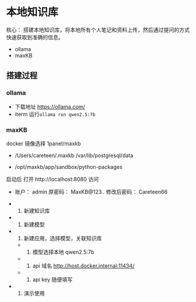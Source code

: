 # 本地知识库

核心： 搭建本地知识库，将本地所有个人笔记和资料上传，然后通过提问的方式快速获取到准确的信息。

- ollama
- maxKB

## 搭建过程

### ollama

- 下载地址 https://ollama.com/
- iterm 运行`ollama run qwen2.5:7b`

### maxKB

docker 镜像选择 1panel/maxkb

- /Users/careteen/.maxkb /var/lib/postgresql/data

- /opt/maxkb/app/sandbox/python-packages

启动后 打开 http://localhost:8080 访问

- 账户： admin 原密码： MaxKB@123.. 修改后密码： Careteen66

- 1. 新建知识库
- 1. 新建模型
- 1. 新建应用，选择模型，关联知识库
  - 1. 模型选择本地 qwen2.5:7b
  - 1. api 域名 http://host.docker.internal:11434/
  - 1. api key 随便填写
- 1. 演示使用
